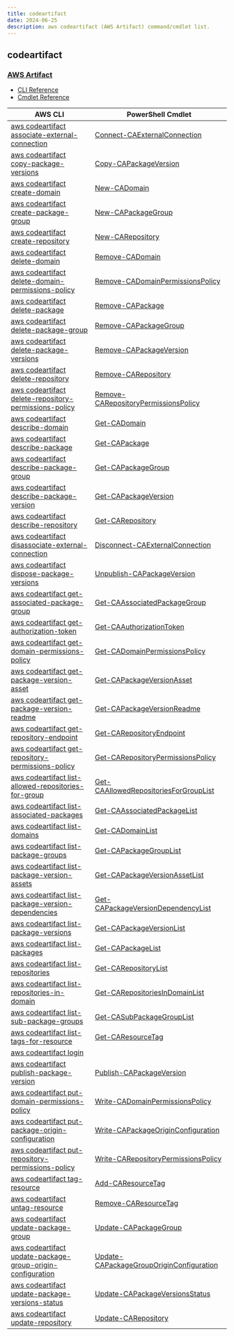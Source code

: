 ```yaml
---
title: codeartifact
date: 2024-06-25
description: aws codeartifact (AWS Artifact) command/cmdlet list.
---
```


## codeartifact

### [AWS Artifact](https://aws.amazon.com/artifact/)

* [CLI Reference](https://awscli.amazonaws.com/v2/documentation/api/latest/reference/codeartifact/index.html)
* [Cmdlet Reference](https://docs.aws.amazon.com/powershell/latest/reference/items/CodeArtifact_cmdlets.html)

|AWS CLI|PowerShell Cmdlet|
|----|----|
|[aws codeartifact associate-external-connection](https://awscli.amazonaws.com/v2/documentation/api/latest/reference/codeartifact/associate-external-connection.html)|[Connect-CAExternalConnection](https://docs.aws.amazon.com/powershell/latest/reference/items/Connect-CAExternalConnection.html)|
|[aws codeartifact copy-package-versions](https://awscli.amazonaws.com/v2/documentation/api/latest/reference/codeartifact/copy-package-versions.html)|[Copy-CAPackageVersion](https://docs.aws.amazon.com/powershell/latest/reference/items/Copy-CAPackageVersion.html)|
|[aws codeartifact create-domain](https://awscli.amazonaws.com/v2/documentation/api/latest/reference/codeartifact/create-domain.html)|[New-CADomain](https://docs.aws.amazon.com/powershell/latest/reference/items/New-CADomain.html)|
|[aws codeartifact create-package-group](https://awscli.amazonaws.com/v2/documentation/api/latest/reference/codeartifact/create-package-group.html)|[New-CAPackageGroup](https://docs.aws.amazon.com/powershell/latest/reference/items/New-CAPackageGroup.html)|
|[aws codeartifact create-repository](https://awscli.amazonaws.com/v2/documentation/api/latest/reference/codeartifact/create-repository.html)|[New-CARepository](https://docs.aws.amazon.com/powershell/latest/reference/items/New-CARepository.html)|
|[aws codeartifact delete-domain](https://awscli.amazonaws.com/v2/documentation/api/latest/reference/codeartifact/delete-domain.html)|[Remove-CADomain](https://docs.aws.amazon.com/powershell/latest/reference/items/Remove-CADomain.html)|
|[aws codeartifact delete-domain-permissions-policy](https://awscli.amazonaws.com/v2/documentation/api/latest/reference/codeartifact/delete-domain-permissions-policy.html)|[Remove-CADomainPermissionsPolicy](https://docs.aws.amazon.com/powershell/latest/reference/items/Remove-CADomainPermissionsPolicy.html)|
|[aws codeartifact delete-package](https://awscli.amazonaws.com/v2/documentation/api/latest/reference/codeartifact/delete-package.html)|[Remove-CAPackage](https://docs.aws.amazon.com/powershell/latest/reference/items/Remove-CAPackage.html)|
|[aws codeartifact delete-package-group](https://awscli.amazonaws.com/v2/documentation/api/latest/reference/codeartifact/delete-package-group.html)|[Remove-CAPackageGroup](https://docs.aws.amazon.com/powershell/latest/reference/items/Remove-CAPackageGroup.html)|
|[aws codeartifact delete-package-versions](https://awscli.amazonaws.com/v2/documentation/api/latest/reference/codeartifact/delete-package-versions.html)|[Remove-CAPackageVersion](https://docs.aws.amazon.com/powershell/latest/reference/items/Remove-CAPackageVersion.html)|
|[aws codeartifact delete-repository](https://awscli.amazonaws.com/v2/documentation/api/latest/reference/codeartifact/delete-repository.html)|[Remove-CARepository](https://docs.aws.amazon.com/powershell/latest/reference/items/Remove-CARepository.html)|
|[aws codeartifact delete-repository-permissions-policy](https://awscli.amazonaws.com/v2/documentation/api/latest/reference/codeartifact/delete-repository-permissions-policy.html)|[Remove-CARepositoryPermissionsPolicy](https://docs.aws.amazon.com/powershell/latest/reference/items/Remove-CARepositoryPermissionsPolicy.html)|
|[aws codeartifact describe-domain](https://awscli.amazonaws.com/v2/documentation/api/latest/reference/codeartifact/describe-domain.html)|[Get-CADomain](https://docs.aws.amazon.com/powershell/latest/reference/items/Get-CADomain.html)|
|[aws codeartifact describe-package](https://awscli.amazonaws.com/v2/documentation/api/latest/reference/codeartifact/describe-package.html)|[Get-CAPackage](https://docs.aws.amazon.com/powershell/latest/reference/items/Get-CAPackage.html)|
|[aws codeartifact describe-package-group](https://awscli.amazonaws.com/v2/documentation/api/latest/reference/codeartifact/describe-package-group.html)|[Get-CAPackageGroup](https://docs.aws.amazon.com/powershell/latest/reference/items/Get-CAPackageGroup.html)|
|[aws codeartifact describe-package-version](https://awscli.amazonaws.com/v2/documentation/api/latest/reference/codeartifact/describe-package-version.html)|[Get-CAPackageVersion](https://docs.aws.amazon.com/powershell/latest/reference/items/Get-CAPackageVersion.html)|
|[aws codeartifact describe-repository](https://awscli.amazonaws.com/v2/documentation/api/latest/reference/codeartifact/describe-repository.html)|[Get-CARepository](https://docs.aws.amazon.com/powershell/latest/reference/items/Get-CARepository.html)|
|[aws codeartifact disassociate-external-connection](https://awscli.amazonaws.com/v2/documentation/api/latest/reference/codeartifact/disassociate-external-connection.html)|[Disconnect-CAExternalConnection](https://docs.aws.amazon.com/powershell/latest/reference/items/Disconnect-CAExternalConnection.html)|
|[aws codeartifact dispose-package-versions](https://awscli.amazonaws.com/v2/documentation/api/latest/reference/codeartifact/dispose-package-versions.html)|[Unpublish-CAPackageVersion](https://docs.aws.amazon.com/powershell/latest/reference/items/Unpublish-CAPackageVersion.html)|
|[aws codeartifact get-associated-package-group](https://awscli.amazonaws.com/v2/documentation/api/latest/reference/codeartifact/get-associated-package-group.html)|[Get-CAAssociatedPackageGroup](https://docs.aws.amazon.com/powershell/latest/reference/items/Get-CAAssociatedPackageGroup.html)|
|[aws codeartifact get-authorization-token](https://awscli.amazonaws.com/v2/documentation/api/latest/reference/codeartifact/get-authorization-token.html)|[Get-CAAuthorizationToken](https://docs.aws.amazon.com/powershell/latest/reference/items/Get-CAAuthorizationToken.html)|
|[aws codeartifact get-domain-permissions-policy](https://awscli.amazonaws.com/v2/documentation/api/latest/reference/codeartifact/get-domain-permissions-policy.html)|[Get-CADomainPermissionsPolicy](https://docs.aws.amazon.com/powershell/latest/reference/items/Get-CADomainPermissionsPolicy.html)|
|[aws codeartifact get-package-version-asset](https://awscli.amazonaws.com/v2/documentation/api/latest/reference/codeartifact/get-package-version-asset.html)|[Get-CAPackageVersionAsset](https://docs.aws.amazon.com/powershell/latest/reference/items/Get-CAPackageVersionAsset.html)|
|[aws codeartifact get-package-version-readme](https://awscli.amazonaws.com/v2/documentation/api/latest/reference/codeartifact/get-package-version-readme.html)|[Get-CAPackageVersionReadme](https://docs.aws.amazon.com/powershell/latest/reference/items/Get-CAPackageVersionReadme.html)|
|[aws codeartifact get-repository-endpoint](https://awscli.amazonaws.com/v2/documentation/api/latest/reference/codeartifact/get-repository-endpoint.html)|[Get-CARepositoryEndpoint](https://docs.aws.amazon.com/powershell/latest/reference/items/Get-CARepositoryEndpoint.html)|
|[aws codeartifact get-repository-permissions-policy](https://awscli.amazonaws.com/v2/documentation/api/latest/reference/codeartifact/get-repository-permissions-policy.html)|[Get-CARepositoryPermissionsPolicy](https://docs.aws.amazon.com/powershell/latest/reference/items/Get-CARepositoryPermissionsPolicy.html)|
|[aws codeartifact list-allowed-repositories-for-group](https://awscli.amazonaws.com/v2/documentation/api/latest/reference/codeartifact/list-allowed-repositories-for-group.html)|[Get-CAAllowedRepositoriesForGroupList](https://docs.aws.amazon.com/powershell/latest/reference/items/Get-CAAllowedRepositoriesForGroupList.html)|
|[aws codeartifact list-associated-packages](https://awscli.amazonaws.com/v2/documentation/api/latest/reference/codeartifact/list-associated-packages.html)|[Get-CAAssociatedPackageList](https://docs.aws.amazon.com/powershell/latest/reference/items/Get-CAAssociatedPackageList.html)|
|[aws codeartifact list-domains](https://awscli.amazonaws.com/v2/documentation/api/latest/reference/codeartifact/list-domains.html)|[Get-CADomainList](https://docs.aws.amazon.com/powershell/latest/reference/items/Get-CADomainList.html)|
|[aws codeartifact list-package-groups](https://awscli.amazonaws.com/v2/documentation/api/latest/reference/codeartifact/list-package-groups.html)|[Get-CAPackageGroupList](https://docs.aws.amazon.com/powershell/latest/reference/items/Get-CAPackageGroupList.html)|
|[aws codeartifact list-package-version-assets](https://awscli.amazonaws.com/v2/documentation/api/latest/reference/codeartifact/list-package-version-assets.html)|[Get-CAPackageVersionAssetList](https://docs.aws.amazon.com/powershell/latest/reference/items/Get-CAPackageVersionAssetList.html)|
|[aws codeartifact list-package-version-dependencies](https://awscli.amazonaws.com/v2/documentation/api/latest/reference/codeartifact/list-package-version-dependencies.html)|[Get-CAPackageVersionDependencyList](https://docs.aws.amazon.com/powershell/latest/reference/items/Get-CAPackageVersionDependencyList.html)|
|[aws codeartifact list-package-versions](https://awscli.amazonaws.com/v2/documentation/api/latest/reference/codeartifact/list-package-versions.html)|[Get-CAPackageVersionList](https://docs.aws.amazon.com/powershell/latest/reference/items/Get-CAPackageVersionList.html)|
|[aws codeartifact list-packages](https://awscli.amazonaws.com/v2/documentation/api/latest/reference/codeartifact/list-packages.html)|[Get-CAPackageList](https://docs.aws.amazon.com/powershell/latest/reference/items/Get-CAPackageList.html)|
|[aws codeartifact list-repositories](https://awscli.amazonaws.com/v2/documentation/api/latest/reference/codeartifact/list-repositories.html)|[Get-CARepositoryList](https://docs.aws.amazon.com/powershell/latest/reference/items/Get-CARepositoryList.html)|
|[aws codeartifact list-repositories-in-domain](https://awscli.amazonaws.com/v2/documentation/api/latest/reference/codeartifact/list-repositories-in-domain.html)|[Get-CARepositoriesInDomainList](https://docs.aws.amazon.com/powershell/latest/reference/items/Get-CARepositoriesInDomainList.html)|
|[aws codeartifact list-sub-package-groups](https://awscli.amazonaws.com/v2/documentation/api/latest/reference/codeartifact/list-sub-package-groups.html)|[Get-CASubPackageGroupList](https://docs.aws.amazon.com/powershell/latest/reference/items/Get-CASubPackageGroupList.html)|
|[aws codeartifact list-tags-for-resource](https://awscli.amazonaws.com/v2/documentation/api/latest/reference/codeartifact/list-tags-for-resource.html)|[Get-CAResourceTag](https://docs.aws.amazon.com/powershell/latest/reference/items/Get-CAResourceTag.html)|
|[aws codeartifact login](https://awscli.amazonaws.com/v2/documentation/api/latest/reference/codeartifact/login.html)||
|[aws codeartifact publish-package-version](https://awscli.amazonaws.com/v2/documentation/api/latest/reference/codeartifact/publish-package-version.html)|[Publish-CAPackageVersion](https://docs.aws.amazon.com/powershell/latest/reference/items/Publish-CAPackageVersion.html)|
|[aws codeartifact put-domain-permissions-policy](https://awscli.amazonaws.com/v2/documentation/api/latest/reference/codeartifact/put-domain-permissions-policy.html)|[Write-CADomainPermissionsPolicy](https://docs.aws.amazon.com/powershell/latest/reference/items/Write-CADomainPermissionsPolicy.html)|
|[aws codeartifact put-package-origin-configuration](https://awscli.amazonaws.com/v2/documentation/api/latest/reference/codeartifact/put-package-origin-configuration.html)|[Write-CAPackageOriginConfiguration](https://docs.aws.amazon.com/powershell/latest/reference/items/Write-CAPackageOriginConfiguration.html)|
|[aws codeartifact put-repository-permissions-policy](https://awscli.amazonaws.com/v2/documentation/api/latest/reference/codeartifact/put-repository-permissions-policy.html)|[Write-CARepositoryPermissionsPolicy](https://docs.aws.amazon.com/powershell/latest/reference/items/Write-CARepositoryPermissionsPolicy.html)|
|[aws codeartifact tag-resource](https://awscli.amazonaws.com/v2/documentation/api/latest/reference/codeartifact/tag-resource.html)|[Add-CAResourceTag](https://docs.aws.amazon.com/powershell/latest/reference/items/Add-CAResourceTag.html)|
|[aws codeartifact untag-resource](https://awscli.amazonaws.com/v2/documentation/api/latest/reference/codeartifact/untag-resource.html)|[Remove-CAResourceTag](https://docs.aws.amazon.com/powershell/latest/reference/items/Remove-CAResourceTag.html)|
|[aws codeartifact update-package-group](https://awscli.amazonaws.com/v2/documentation/api/latest/reference/codeartifact/update-package-group.html)|[Update-CAPackageGroup](https://docs.aws.amazon.com/powershell/latest/reference/items/Update-CAPackageGroup.html)|
|[aws codeartifact update-package-group-origin-configuration](https://awscli.amazonaws.com/v2/documentation/api/latest/reference/codeartifact/update-package-group-origin-configuration.html)|[Update-CAPackageGroupOriginConfiguration](https://docs.aws.amazon.com/powershell/latest/reference/items/Update-CAPackageGroupOriginConfiguration.html)|
|[aws codeartifact update-package-versions-status](https://awscli.amazonaws.com/v2/documentation/api/latest/reference/codeartifact/update-package-versions-status.html)|[Update-CAPackageVersionsStatus](https://docs.aws.amazon.com/powershell/latest/reference/items/Update-CAPackageVersionsStatus.html)|
|[aws codeartifact update-repository](https://awscli.amazonaws.com/v2/documentation/api/latest/reference/codeartifact/update-repository.html)|[Update-CARepository](https://docs.aws.amazon.com/powershell/latest/reference/items/Update-CARepository.html)|

